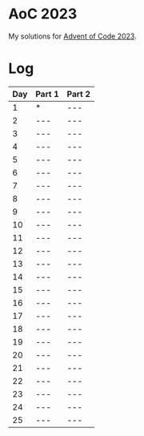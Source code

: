 # AoC 2023

My solutions for [Advent of Code 2023](https://adventofcode.com/2023).

# Log

| Day | Part 1 | Part 2 |
| --- | ------ | ------ |
| 1   | \*     | ---    |
| 2   | ---    | ---    |
| 3   | ---    | ---    |
| 4   | ---    | ---    |
| 5   | ---    | ---    |
| 6   | ---    | ---    |
| 7   | ---    | ---    |
| 8   | ---    | ---    |
| 9   | ---    | ---    |
| 10  | ---    | ---    |
| 11  | ---    | ---    |
| 12  | ---    | ---    |
| 13  | ---    | ---    |
| 14  | ---    | ---    |
| 15  | ---    | ---    |
| 16  | ---    | ---    |
| 17  | ---    | ---    |
| 18  | ---    | ---    |
| 19  | ---    | ---    |
| 20  | ---    | ---    |
| 21  | ---    | ---    |
| 22  | ---    | ---    |
| 23  | ---    | ---    |
| 24  | ---    | ---    |
| 25  | ---    | ---    |
